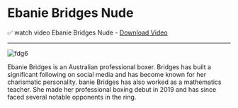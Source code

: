 # Ebanie Bridges Nude 

✅ watch video Ebanie Bridges Nude  - [Download Video](https://dlgram.com/bbAjL)

-------------------------------------------------------------------------------------------------------------------------
![fdg6](https://github.com/ebanie-bridges-nude/ebanie-bridges-nude/assets/157746431/a03d46e9-3d0d-416e-9d36-d24fa87f621f)


Ebanie Bridges is an Australian professional boxer. Bridges has built a significant following on social media and has become known for her charismatic personality. banie Bridges has also worked as a mathematics teacher. She made her professional boxing debut in 2019 and has since faced several notable opponents in the ring.


